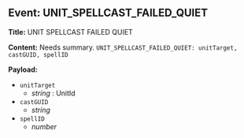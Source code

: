 ## Event: UNIT_SPELLCAST_FAILED_QUIET

**Title:** UNIT SPELLCAST FAILED QUIET

**Content:**
Needs summary.
`UNIT_SPELLCAST_FAILED_QUIET: unitTarget, castGUID, spellID`

**Payload:**
- `unitTarget`
  - *string* : UnitId
- `castGUID`
  - *string*
- `spellID`
  - *number*
